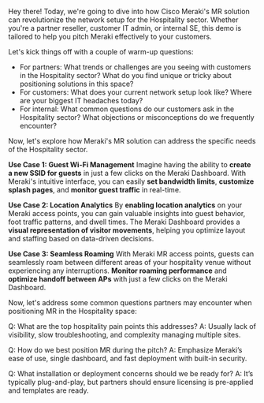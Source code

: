 Hey there! Today, we're going to dive into how Cisco Meraki's MR solution can revolutionize the network setup for the Hospitality sector. Whether you're a partner reseller, customer IT admin, or internal SE, this demo is tailored to help you pitch Meraki effectively to your customers.

Let's kick things off with a couple of warm-up questions:
- For partners: What trends or challenges are you seeing with customers in the Hospitality sector? What do you find unique or tricky about positioning solutions in this space?
- For customers: What does your current network setup look like? Where are your biggest IT headaches today?
- For internal: What common questions do our customers ask in the Hospitality sector? What objections or misconceptions do we frequently encounter?

Now, let's explore how Meraki's MR solution can address the specific needs of the Hospitality sector.

**Use Case 1: Guest Wi-Fi Management**
Imagine having the ability to **create a new SSID for guests** in just a few clicks on the Meraki Dashboard. With Meraki's intuitive interface, you can easily **set bandwidth limits**, **customize splash pages**, and **monitor guest traffic** in real-time.

**Use Case 2: Location Analytics**
By **enabling location analytics** on your Meraki access points, you can gain valuable insights into guest behavior, foot traffic patterns, and dwell times. The Meraki Dashboard provides a **visual representation of visitor movements**, helping you optimize layout and staffing based on data-driven decisions.

**Use Case 3: Seamless Roaming**
With Meraki MR access points, guests can seamlessly roam between different areas of your hospitality venue without experiencing any interruptions. **Monitor roaming performance** and **optimize handoff between APs** with just a few clicks on the Meraki Dashboard.

Now, let's address some common questions partners may encounter when positioning MR in the Hospitality space:

Q: What are the top hospitality pain points this addresses?
A: Usually lack of visibility, slow troubleshooting, and complexity managing multiple sites.

Q: How do we best position MR during the pitch?
A: Emphasize Meraki’s ease of use, single dashboard, and fast deployment with built-in security.

Q: What installation or deployment concerns should we be ready for?
A: It’s typically plug-and-play, but partners should ensure licensing is pre-applied and templates are ready.